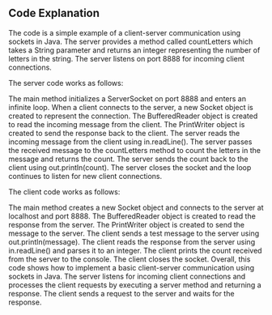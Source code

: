## Code Explanation

The code is a simple example of a client-server communication using sockets in Java. The server provides a method called countLetters which takes a String parameter and returns an integer representing the number of letters in the string. The server listens on port 8888 for incoming client connections.

The server code works as follows:

The main method initializes a ServerSocket on port 8888 and enters an infinite loop.
When a client connects to the server, a new Socket object is created to represent the connection.
The BufferedReader object is created to read the incoming message from the client.
The PrintWriter object is created to send the response back to the client.
The server reads the incoming message from the client using in.readLine().
The server passes the received message to the countLetters method to count the letters in the message and returns the count.
The server sends the count back to the client using out.println(count).
The server closes the socket and the loop continues to listen for new client connections.

The client code works as follows:

The main method creates a new Socket object and connects to the server at localhost and port 8888.
The BufferedReader object is created to read the response from the server.
The PrintWriter object is created to send the message to the server.
The client sends a test message to the server using out.println(message).
The client reads the response from the server using in.readLine() and parses it to an integer.
The client prints the count received from the server to the console.
The client closes the socket.
Overall, this code shows how to implement a basic client-server communication using sockets in Java. The server listens for incoming client connections and processes the client requests by executing a server method and returning a response. The client sends a request to the server and waits for the response.

